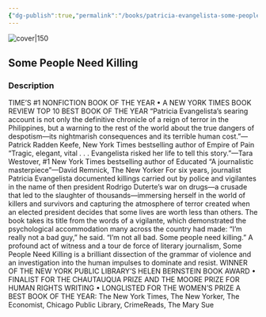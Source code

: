 ```yaml
---
{"dg-publish":true,"permalink":"/books/patricia-evangelista-some-people-need-killing/","title":"\"Some People Need Killing\"","tags":["journalism","autobiography","sociopolitical","non-fiction"]}
---
```




![cover|150](http://books.google.com/books/content?id=FbkwEQAAQBAJ&printsec=frontcover&img=1&zoom=1&edge=curl&source=gbs_api)

## Some People Need Killing

### Description

TIME’S #1 NONFICTION BOOK OF THE YEAR • A NEW YORK TIMES BOOK REVIEW TOP 10 BEST BOOK OF THE YEAR “Patricia Evangelista’s searing account is not only the definitive chronicle of a reign of terror in the Philippines, but a warning to the rest of the world about the true dangers of despotism—its nightmarish consequences and its terrible human cost.”—Patrick Radden Keefe, New York Times bestselling author of Empire of Pain “Tragic, elegant, vital . . . Evangelista risked her life to tell this story.”—Tara Westover, #1 New York Times bestselling author of Educated “A journalistic masterpiece”—David Remnick, The New Yorker For six years, journalist Patricia Evangelista documented killings carried out by police and vigilantes in the name of then president Rodrigo Duterte’s war on drugs—a crusade that led to the slaughter of thousands—immersing herself in the world of killers and survivors and capturing the atmosphere of terror created when an elected president decides that some lives are worth less than others. The book takes its title from the words of a vigilante, which demonstrated the psychological accommodation many across the country had made: “I’m really not a bad guy,” he said. “I’m not all bad. Some people need killing.” A profound act of witness and a tour de force of literary journalism, Some People Need Killing is a brilliant dissection of the grammar of violence and an investigation into the human impulses to dominate and resist. WINNER OF THE NEW YORK PUBLIC LIBRARY’S HELEN BERNSTEIN BOOK AWARD • FINALIST FOR THE CHAUTAUQUA PRIZE AND THE MOORE PRIZE FOR HUMAN RIGHTS WRITING • LONGLISTED FOR THE WOMEN’S PRIZE A BEST BOOK OF THE YEAR: The New York Times, The New Yorker, The Economist, Chicago Public Library, CrimeReads, The Mary Sue
```